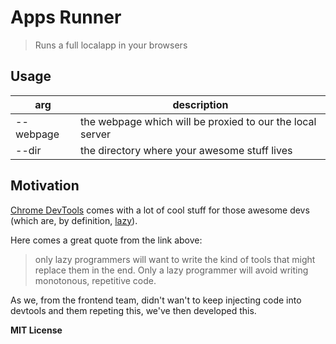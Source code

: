 # Apps Runner

> Runs a full localapp in your browsers

## Usage

|    arg    |                        description                        |
| --------- | --------------------------------------------------------- |
| --webpage | the webpage which will be proxied to our the local server |
| --dir     | the directory where your awesome stuff lives              |


## Motivation

[Chrome DevTools](https://developers.google.com/chrome-developer-tools/) comes with a lot of cool stuff for those awesome devs (which are, by definition, [lazy](http://blog.codinghorror.com/how-to-be-lazy-dumb-and-successful/)).

Here comes a great quote from the link above:

> only lazy programmers will want to write the kind of tools that might replace them in the end. Only a lazy programmer will avoid writing monotonous, repetitive code.

As we, from the frontend team, didn't wan't to keep injecting code into devtools and them repeting this, we've then developed this.

**MIT License**